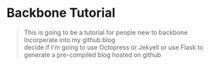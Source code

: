 Backbone Tutorial
=================

> This is going to be a tutorial for people new to backbone  
> Incorperate into my github blog  
> decide if I'm going to use Octopress or Jekyell or use Flask to generate a pre-compiled blog hosted on github  
